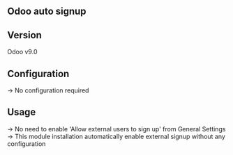 Odoo auto signup
------------------

Version
--------
Odoo v9.0


Configuration
--------------
-> No configuration required


Usage
-----
-> No need to enable 'Allow external users to sign up' from General Settings
-> This module installation automatically enable external signup without any configuration





